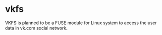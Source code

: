 # vkfs
VKFS is planned to be a FUSE module for Linux system to access the user data in vk.com social network.

